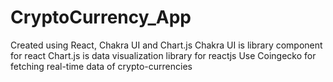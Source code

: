 # CryptoCurrency_App
Created using React, Chakra UI and Chart.js
Chakra UI is library component for react
Chart.js is data visualization library for reactjs
Use Coingecko for fetching real-time data of crypto-currencies
